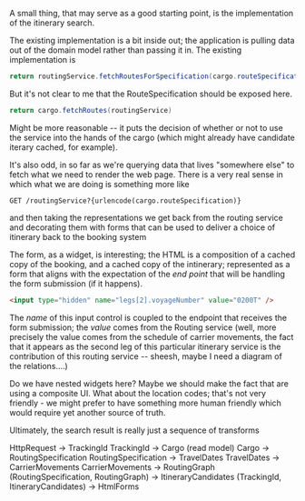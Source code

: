 A small thing, that may serve as a good starting point, is the implementation
of the itinerary search.

The existing implementation is a bit inside out; the application is pulling data
out of the domain model rather than passing it in.  The existing implementation
is 

```java
return routingService.fetchRoutesForSpecification(cargo.routeSpecification());

```

But it's not clear to me that the RouteSpecification should be exposed here.

```java
return cargo.fetchRoutes(routingService)

```

Might be more reasonable -- it puts the decision of whether or not to use
the service into the hands of the cargo (which might already have candidate
iterary cached, for example).

It's also odd, in so far as we're querying data that lives "somewhere else"
to fetch what we need to render the web page.  There is a very real sense
in which what we are doing is something more like

```http request
GET /routingService?{urlencode(cargo.routeSpecification)}
```

and then taking the representations we get back from the routing service
and decorating them with forms that can be used to deliver a choice of
itinerary back to the booking system

The form, as a widget, is interesting; the HTML is a composition
of a cached copy of the booking, and a cached copy of the intinerary;
represented as a form that aligns with the expectation of the
_end point_ that will be handling the form submission (if it happens).

```html
<input type="hidden" name="legs[2].voyageNumber" value="0200T" />
```
The _name_ of this input control is coupled to the endpoint that receives
the form submission; the _value_ comes from the Routing service (well,
more precisely the value comes from the schedule of carrier movements,
the fact that it appears as the second leg of this particular itinerary
service is the contribution of this routing service -- sheesh, maybe
I need a diagram of the relations....)

Do we have nested widgets here?  Maybe we should make the fact that are
using a composite UI.  What about the location codes; that's not
very friendly - we might prefer to have something more human friendly
which would require yet another source of truth.

Ultimately, the search result is really just a sequence of transforms

HttpRequest -> TrackingId
TrackingId  -> Cargo (read model)
Cargo -> RoutingSpecification
RoutingSpecification -> TravelDates
TravelDates -> CarrierMovements
CarrierMovements -> RoutingGraph
(RoutingSpecification, RoutingGraph) -> ItineraryCandidates
(TrackingId, ItineraryCandidates) -> HtmlForms





